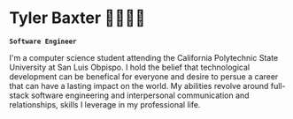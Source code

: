 # Tyler Baxter 🏄‍♂️🏌️‍♂️

**`Software Engineer`**

I'm a computer science student attending the California Polytechnic State University at San Luis Obpispo. I hold the belief that technological development can be benefical for everyone and desire to persue a career that can have a lasting impact on the world. My abilities revolve around full-stack software engineering and interpersonal communication and relationships, skills I leverage in my professional life.



<!--
**baxtertyler/baxtertyler** is a ✨ _special_ ✨ repository because its `README.md` (this file) appears on your GitHub profile.

Here are some ideas to get you started:

- 🔭 I’m currently working on ...
- 🌱 I’m currently learning ...
- 👯 I’m looking to collaborate on ...
- 🤔 I’m looking for help with ...
- 💬 Ask me about ...
- 📫 How to reach me: ...
- 😄 Pronouns: ...
- ⚡ Fun fact: ...
-->

